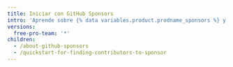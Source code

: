 ```yaml
---
title: Iniciar con GitHub Sponsors
intro: 'Aprende sobre {% data variables.product.prodname_sponsors %} y sobre cómo puedes involucrarte como patrocinador o como colaborador de código abierto.'
versions:
  free-pro-team: '*'
children:
  - /about-github-sponsors
  - /quickstart-for-finding-contributors-to-sponsor
---
```


